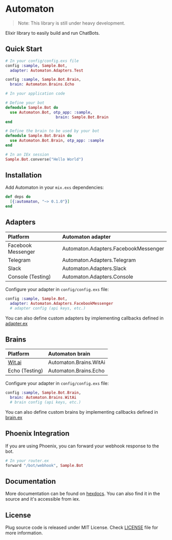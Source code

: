 # Automaton

> Note: This library is still under heavy development.

Elixir library to easily build and run ChatBots.

## Quick Start

```elixir
# In your config/config.exs file
config :sample, Sample.Bot,
  adapter: Automaton.Adapters.Test

config :sample, Sample.Bot.Brain,
  brain: Automaton.Brains.Echo

# In your application code

# Define your bot
defmodule Sample.Bot do
  use Automaton.Bot, otp_app: :sample,
                      brain: Sample.Bot.Brain
end

# Define the brain to be used by your bot
defmodule Sample.Bot.Brain do
  use Automaton.Bot.Brain, otp_app: :sample
end

# In an IEx session
Sample.Bot.converse("Hello World")
```

## Installation

Add Automaton in your `mix.exs` dependencies:

  ```elixir
  def deps do
    [{:automaton, "~> 0.1.0"}]
  end
  ```

## Adapters

Platform          | Automaton adapter
:-----------------| :------------------------
Facebook Messenger| Automaton.Adapters.FacebookMessenger
Telegram          | Automaton.Adapters.Telegram
Slack             | Automaton.Adapters.Slack
Console (Testing) | Automaton.Adapters.Console

Configure your adapter in `config/config.exs` file:

```elixir
config :sample, Sample.Bot,
  adapter: Automaton.Adapters.FacebookMessenger
  # adapter config (api keys, etc.)
```

You can also define custom adapters by implementing callbacks defined in
[adapter.ex](https://github.com/flexnode/automaton/blob/master/lib/automaton/adapter.ex)

## Brains

Platform                | Automaton brain
:-----------------------| :------------------------
[Wit.ai](http://wit.ai) | Automaton.Brains.WitAi
Echo (Testing)          | Automaton.Brains.Echo

Configure your adapter in `config/config.exs` file:

```elixir
config :sample, Sample.Bot.Brain,
  brain: Automaton.Brains.WitAi
  # brain config (api keys, etc.)
```

You can also define custom brains by implementing callbacks defined in
[brain.ex](https://github.com/flexnode/automaton/blob/master/lib/automaton/bot/brain.ex)

## Phoenix Integration

If you are using Phoenix, you can forward your webhook response to the bot.

```elixir
# In your router.ex
forward "/bot/webhook", Sample.Bot
```

## Documentation

More documentation can be found on [hexdocs](https://hex.pm/automaton). You can also find it in the source and it's accessible from iex.

## License

Plug source code is released under MIT License.
Check [LICENSE](https://github.com/flexnode/automaton/blob/master/LICENSE.md) file for more information.